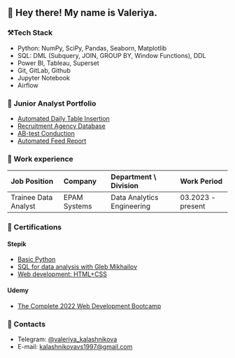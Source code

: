 ## 👋 Hey there! My name is Valeriya. 

<!---->

### ⚒️Tech Stack
- Python: NumPy, SciPy, Pandas, Seaborn, Matplotlib 
- SQL: DML (Subquery, JOIN, GROUP BY, Window Functions), DDL
- Power BI, Tableau, Superset
- Git, GitLab, Github
- Jupyter Notebook
- Airflow

<!--### 👩🏻‍💻 Projects-->

### 📁 Junior Analyst Portfolio
  
  - [Automated Daily Table Insertion](https://github.com/val-ks/DAG_daily_table_insertion)
  - [Recruitment Agency Database](https://github.com/val-ks/recruitment_agency_database)
  - [AB-test Conduction](https://github.com/val-ks/AB-test)
  - [Automated Feed Report](https://github.com/val-ks/feed_report)

### 👔 Work experience

| Job Position         | Company          | Department \ Division       | Work Period       |
|:---------------------|:-----------------|:----------------------------|:------------------|
| Trainee Data Analyst | EPAM Systems          | Data Analytics Engineering | 03.2023 - present |

### 📜 Certifications

#### Stepik
- [Basic Python](https://stepik.org/cert/1551586)
- [SQL for data analysis with Gleb Mikhailov](https://stepik.org/cert/2067372)
- [Web development: HTML+CSS](https://stepik.org/cert/910729)

#### Udemy 
- [The Complete 2022 Web Development Bootcamp](https://www.udemy.com/certificate/UC-0a1ccb32-8475-4423-b499-4933f8eb35e1/)

### 💬 Contacts
- Telegram: [@valeriya_kalashnikova](https://t.me/valeriya_kalashnikova)
- E-mail: [kalashnikovavs1997@gmail.com](mailto:kalashnikovavs1997@gmail.com)


